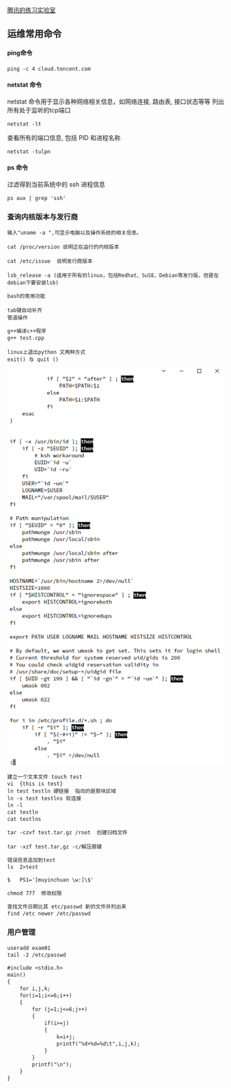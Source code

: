 [腾讯的练习实验室](https://cloud.tencent.com/developer/labs/)

## 运维常用命令

#### ping命令 

```
ping -c 4 cloud.tencent.com
```

#### netstat 命令
netstat 命令用于显示各种网络相关信息，如网络连接, 路由表, 接口状态等等
列出所有处于监听的tcp端口

```
netstat -lt
```

查看所有的端口信息, 包括 PID 和进程名称

```
netstat -tulpn
```

#### **ps 命令**

过滤得到当前系统中的 ssh 进程信息

```
ps aux | grep 'ssh'
```

### 查询内核版本与发行商

```shell
输入"uname -a ",可显示电脑以及操作系统的相关信息。 

cat /proc/version 说明正在运行的内核版本

cat /etc/issue  说明发行商版本

lsb_release -a (适用于所有的linux，包括Redhat、SuSE、Debian等发行版，但是在debian下要安装lsb)
```



```
bash的常用功能

tab键自动补齐
管道操作

```

```
g++编译c++程序
g++ test.cpp

linux上退出python 又两种方式
exit() 与 quit ()
```

![1590331899102](../../img/1590331899102.png)

```shell
建立一个文本文件 touch test
vi  {this is test}
ln test testln 硬链接  指向的是那块区域
ln -s test testlns 软连接
ln -l
cat testln
cat testlns
```

```
tar -czvf test.tar.gz /root  创建归档文件

tar -xzf test.tar,gz -c/解压摁键
```

```
错误信息追加到test 
ls  2>test
```

```
$   PS1='[muyinchuan \w:]\$'
```

```
chmod 777  修改权限
```

```
查找文件日期比其 etc/passwd 新的文件并列出来
find /etc newer /etc/passwd
```





### 用户管理

```
useradd exam01
tail -2 /etc/passwd
```

```
#include <stdio.h>
main()
{
    for i,j,k;
    for(i=1;i<=6;i++)
    {
        for (j=1;j<=6;j++)
        {
            if(i>=j)
            {
                k=i+j;
                printf("%d+%d=%d\t",i,j,k);
            }
        }
        printf("\n");
    }
}
```

